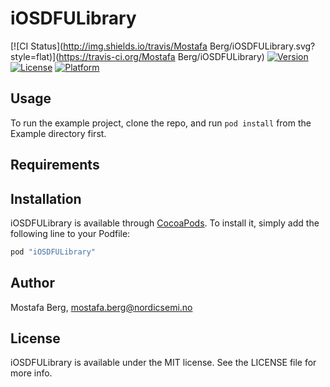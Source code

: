 # iOSDFULibrary

[![CI Status](http://img.shields.io/travis/Mostafa Berg/iOSDFULibrary.svg?style=flat)](https://travis-ci.org/Mostafa Berg/iOSDFULibrary)
[![Version](https://img.shields.io/cocoapods/v/iOSDFULibrary.svg?style=flat)](http://cocoapods.org/pods/iOSDFULibrary)
[![License](https://img.shields.io/cocoapods/l/iOSDFULibrary.svg?style=flat)](http://cocoapods.org/pods/iOSDFULibrary)
[![Platform](https://img.shields.io/cocoapods/p/iOSDFULibrary.svg?style=flat)](http://cocoapods.org/pods/iOSDFULibrary)

## Usage

To run the example project, clone the repo, and run `pod install` from the Example directory first.

## Requirements

## Installation

iOSDFULibrary is available through [CocoaPods](http://cocoapods.org). To install
it, simply add the following line to your Podfile:

```ruby
pod "iOSDFULibrary"
```

## Author

Mostafa Berg, mostafa.berg@nordicsemi.no

## License

iOSDFULibrary is available under the MIT license. See the LICENSE file for more info.
